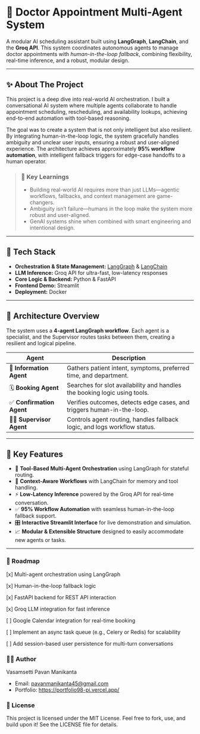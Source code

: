 # 🏥 Doctor Appointment Multi-Agent System

A modular AI scheduling assistant built using **LangGraph**, **LangChain**, and the **Groq API**. This system coordinates autonomous agents to manage doctor appointments with *human-in-the-loop fallback*, combining flexibility, real-time inference, and a robust, modular design.

---

## ✨ About The Project

This project is a deep dive into real-world AI orchestration. I built a conversational AI system where multiple agents collaborate to handle appointment scheduling, rescheduling, and availability lookups, achieving end-to-end automation with tool-based reasoning.

The goal was to create a system that is not only intelligent but also resilient. By integrating human-in-the-loop logic, the system gracefully handles ambiguity and unclear user inputs, ensuring a robust and user-aligned experience. The architecture achieves approximately **95% workflow automation**, with intelligent fallback triggers for edge-case handoffs to a human operator.

> ### 🧠 Key Learnings
> * Building real-world AI requires more than just LLMs—agentic workflows, fallbacks, and context management are game-changers.
> * Ambiguity isn’t failure—humans in the loop make the system more robust and user-aligned.
> * GenAI systems shine when combined with smart engineering and intentional design.

---

## 🔧 Tech Stack

-   **Orchestration & State Management:** [LangGraph](https://github.com/langchain-ai/langgraph) & [LangChain](https://github.com/langchain-ai/langchain)
-   **LLM Inference:** Groq API for ultra-fast, low-latency responses
-   **Core Logic & Backend:** Python & FastAPI
-   **Frontend Demo:** Streamlit
-   **Deployment:** Docker

---

## 🧠 Architecture Overview

The system uses a **4-agent LangGraph workflow**. Each agent is a specialist, and the Supervisor routes tasks between them, creating a resilient and logical pipeline.

| Agent                  | Description                                                              |
| ---------------------- | ------------------------------------------------------------------------ |
| 🧾 **Information Agent** | Gathers patient intent, symptoms, preferred time, and department.        |
| 🗓️ **Booking Agent** | Searches for slot availability and handles the booking logic using tools.|
| ✅ **Confirmation Agent**| Verifies outcomes, detects edge cases, and triggers human-in-the-loop.   |
| 🧑‍🏫 **Supervisor Agent** | Controls agent routing, handles fallback logic, and logs workflow status.|

---

## 🧩 Key Features

-   🔁 **Tool-Based Multi-Agent Orchestration** using LangGraph for stateful routing.
-   🧠 **Context-Aware Workflows** with LangChain for memory and tool handling.
-   ⚡ **Low-Latency Inference** powered by the Groq API for real-time conversation.
-   ✅ **95% Workflow Automation** with seamless human-in-the-loop fallback support.
-   🎛️ **Interactive Streamlit Interface** for live demonstration and simulation.
-   📈 **Modular & Extensible Structure** designed to easily accommodate new agents or tasks.

---

### 🔮 Roadmap
[x] Multi-agent orchestration using LangGraph

[x] Human-in-the-loop fallback logic

[x] FastAPI backend for REST API interaction

[x] Groq LLM integration for fast inference

[ ] Google Calendar integration for real-time booking

[ ] Implement an async task queue (e.g., Celery or Redis) for scalability

[ ] Add session-based user persistence for multi-turn conversations

### 👨‍💻 Author
Vasamsetti Pavan Manikanta
- Email: pavanmanikanta45@gmail.com
- Portfolio: https://portfolio98-pi.vercel.app/

### 📄 License
This project is licensed under the MIT License. Feel free to fork, use, and build upon it! See the LICENSE file for details.


